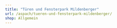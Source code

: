 ```yaml
---
title: "Türen und Fensterpark Mildenberger"
url: /aspach/tueren-und-fensterpark-mildenberger/
shop: Allgemein
---
```

